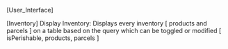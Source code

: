 [User_Interface]

[Inventory]
    Display Inventory: Displays every inventory [ products and parcels ] on a table based on the query which can be toggled or modified [ isPerishable, products, parcels ]